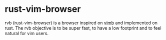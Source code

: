 # rust-vim-browser
rvb (rust-vim-browser) is a browser inspired on [vimb](https://fanglingsu.github.io/vimb/) and implemented on rust. The rvb objective is to be super fast, to have a low footprint and to feel natural for vim users.
